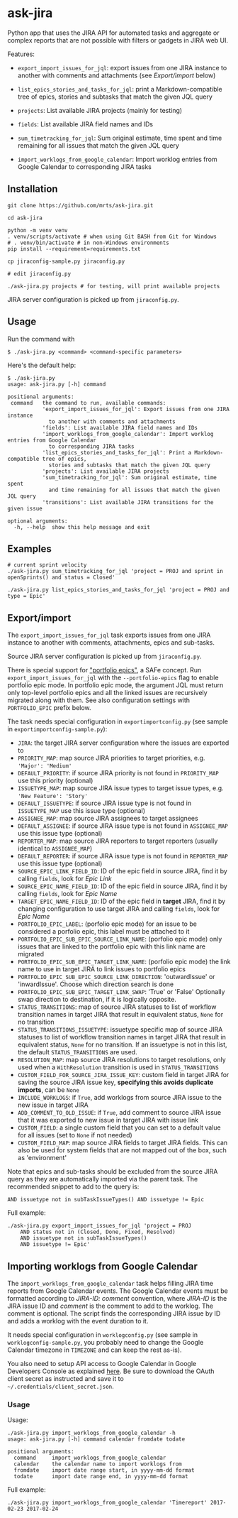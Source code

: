 # ask-jira

Python app that uses the JIRA API for automated tasks and aggregate or complex reports
that are not possible with filters or gadgets in JIRA web UI.

Features:

* `export_import_issues_for_jql`: export issues from one JIRA instance to
  another with comments and attachments (see *Export/import* below)

* `list_epics_stories_and_tasks_for_jql`: print a Markdown-compatible tree
  of epics, stories and subtasks that match the given JQL query

* `projects`: List available JIRA projects (mainly for testing)

* `fields`: List available JIRA field names and IDs

* `sum_timetracking_for_jql`: Sum original estimate, time spent and time
  remaining for all issues that match the given JQL query

* `import_worklogs_from_google_calendar`: Import worklog entries from Google
  Calendar to corresponding JIRA tasks

## Installation

    git clone https://github.com/mrts/ask-jira.git

    cd ask-jira

    python -m venv venv
    . venv/scripts/activate # when using Git BASH from Git for Windows
    # . venv/bin/activate # in non-Windows environments
    pip install --requirement=requirements.txt

    cp jiraconfig-sample.py jiraconfig.py

    # edit jiraconfig.py

    ./ask-jira.py projects # for testing, will print available projects

JIRA server configuration is picked up from `jiraconfig.py`.

## Usage

Run the command with

    $ ./ask-jira.py <command> <command-specific parameters>

Here's the default help:

    $ ./ask-jira.py
    usage: ask-jira.py [-h] command

    positional arguments:
     command   the command to run, available commands:
               'export_import_issues_for_jql': Export issues from one JIRA instance
                 to another with comments and attachments
               'fields': List available JIRA field names and IDs
               'import_worklogs_from_google_calendar': Import worklog entries from Google Calendar
                 to corresponding JIRA tasks
               'list_epics_stories_and_tasks_for_jql': Print a Markdown-compatible tree of epics,
                 stories and subtasks that match the given JQL query
               'projects': List available JIRA projects
               'sum_timetracking_for_jql': Sum original estimate, time spent
                 and time remaining for all issues that match the given JQL query
               'transitions': List available JIRA transitions for the given issue

    optional arguments:
      -h, --help  show this help message and exit

## Examples

    # current sprint velocity
    ./ask-jira.py sum_timetracking_for_jql 'project = PROJ and sprint in openSprints() and status = Closed'

    ./ask-jira.py list_epics_stories_and_tasks_for_jql 'project = PROJ and type = Epic'

## Export/import

The `export_import_issues_for_jql` task exports issues from one JIRA instance
to another with comments, attachments, epics and sub-tasks.

Source JIRA server configuration is picked up from `jiraconfig.py`.

There is special support for ["portfolio epics"](https://www.scaledagileframework.com/epic/),
a SAFe concept. Run `export_import_issues_for_jql` with the `--portfolio-epics`
flag to enable portfolio epic mode. In portfolio epic mode, the argument JQL
must return only top-level portfolio epics and all the linked issues are
recursively migrated along with them. See also configuration settings with
`PORTFOLIO_EPIC` prefix below.

The task needs special configuration in `exportimportconfig.py` (see sample in
`exportimportconfig-sample.py`):

* `JIRA`: the target JIRA server configuration where the issues are exported to
* `PRIORITY_MAP`: map source JIRA priorities to target priorities, e.g. `'Major': 'Medium'`
* `DEFAULT_PRIORITY`: if source JIRA priority is not found in `PRIORITY_MAP` use this priority (optional)
* `ISSUETYPE_MAP`: map source JIRA issue types to target issue types,  e.g. `'New Feature': 'Story'`
* `DEFAULT_ISSUETYPE`: if source JIRA issue type is not found in `ISSUETYPE_MAP` use this issue type (optional)
* `ASSIGNEE_MAP`: map source JIRA assignees to target assignees
* `DEFAULT_ASSIGNEE`: if source JIRA issue type is not found in `ASSIGNEE_MAP` use this issue type (optional)
* `REPORTER_MAP`: map source JIRA reporters to target reporters (usually identical to `ASSIGNEE_MAP`)
* `DEFAULT_REPORTER`: if source JIRA issue type is not found in `REPORTER_MAP` use this issue type (optional)
* `SOURCE_EPIC_LINK_FIELD_ID`: ID of the epic field in source JIRA, find it by calling `fields`, look for *Epic Link*
* `SOURCE_EPIC_NAME_FIELD_ID`: ID of the epic field in source JIRA, find it by calling `fields`, look for *Epic Name*
* `TARGET_EPIC_NAME_FIELD_ID`: ID of the epic field in **target** JIRA, find it by changing configuration to use target JIRA and calling `fields`, look for *Epic Name*
* `PORTFOLIO_EPIC_LABEL`: (porfolio epic mode) for an issue to be considered a porfolio epic, this label must be attached to it
* `PORTFOLIO_EPIC_SUB_EPIC_SOURCE_LINK_NAME`: (porfolio epic mode) only issues that are linked to the portfolio epic with this link name are migrated
* `PORTFOLIO_EPIC_SUB_EPIC_TARGET_LINK_NAME`: (porfolio epic mode) the link name to use in target JIRA to link issues to portfolio epics
* `PORTFOLIO_EPIC_SUB_EPIC_SOURCE_LINK_DIRECTION`: 'outwardIssue' or 'inwardIssue'. Choose which direction search is done
* `PORTFOLIO_EPIC_SUB_EPIC_TARGET_LINK_SWAP`: 'True' or 'False' Optionally swap direction to destination, if it is logically opposite.
* `STATUS_TRANSITIONS`: map of source JIRA statuses to list of workflow transition names in target JIRA that result in equivalent status, `None` for no transition
* `STATUS_TRANSITIONS_ISSUETYPE`: issuetype specific map of source JIRA statuses to list of workflow transition names in target JIRA that result in equivalent status, `None` for no transition. If an issuetype is not in this list, the default `STATUS_TRANSITIONS` are used.
* `RESOLUTION_MAP`: map source JIRA resolutions to target resolutions, only used when a `WithResolution` transition is used in `STATUS_TRANSITIONS`
* `CUSTOM_FIELD_FOR_SOURCE_JIRA_ISSUE_KEY`: custom field in target JIRA for saving the source JIRA issue key, **specifying this avoids duplicate imports**, can be `None`
* `INCLUDE_WORKLOGS`: if `True`, add worklogs from source JIRA issue to the new issue in target JIRA
* `ADD_COMMENT_TO_OLD_ISSUE`: if `True`, add comment to source JIRA issue that it was exported to new issue in target JIRA with issue link
* `CUSTOM_FIELD`: a single custom field that you can set to a default value for all issues (set to `None` if not needed)
* `CUSTOM_FIELD_MAP`: map source JIRA fields to target JIRA fields. This can also be used for system fields that are not mapped out of the box, such as 'environment'

Note that epics and sub-tasks should be excluded from the source JIRA query as
they are automatically imported via the parent task. The recommended
snippet to add to the query is:

    AND issuetype not in subTaskIssueTypes() AND issuetype != Epic

Full example:

    ./ask-jira.py export_import_issues_for_jql 'project = PROJ
        AND status not in (Closed, Done, Fixed, Resolved)
        AND issuetype not in subTaskIssueTypes()
        AND issuetype != Epic'

## Importing worklogs from Google Calendar

The `import_worklogs_from_google_calendar` task helps filling JIRA time reports
from Google Calendar events. The Google Calendar events must be formatted
according to *JIRA-ID: comment* convention, where *JIRA-ID* is the JIRA issue
ID and *comment* is the comment to add to the worklog. The comment is optional.
The script finds the corresponding JIRA issue by ID and adds a worklog with the
event duration to it.

It needs special configuration in `worklogconfig.py` (see sample in
`worklogconfig-sample.py`, you probably need to change the Google Calendar
timezone in `TIMEZONE` and can keep the rest as-is).

You also need to setup API access to Google Calendar in Google Developers
Console as explained [here](https://developers.google.com/google-apps/calendar/quickstart/python#step_1_turn_on_the_api_name).
Be sure to download the OAuth client secret as instructed and save it to
`~/.credentials/client_secret.json`.

### Usage

Usage:

    ./ask-jira.py import_worklogs_from_google_calendar -h
    usage: ask-jira.py [-h] command calendar fromdate todate

    positional arguments:
      command     import_worklogs_from_google_calendar
      calendar    the calendar name to import worklogs from
      fromdate    import date range start, in yyyy-mm-dd format
      todate      import date range end, in yyyy-mm-dd format

Full example:

    ./ask-jira.py import_worklogs_from_google_calendar 'Timereport' 2017-02-23 2017-02-24
